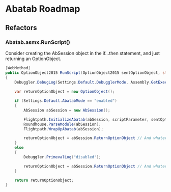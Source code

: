 # Abatab Roadmap

## Refactors

### **Abatab.asmx**.RunScript()

Consider creating the AbSession object in the if...then statement, and just returning an OptionObject.

```csharp
[WebMethod]
public OptionObject2015 RunScript(OptionObject2015 sentOptionObject, string scriptParameter)
{
    Debuggler.DebugLog(Settings.Default.DebugglerMode, Assembly.GetExecutingAssembly().GetName().Name);
 
    var returnOptionObject = new OptionObject();

    if (Settings.Default.AbatabMode == "enabled")
    {
        AbSession abSession = new AbSession();

        Flightpath.InitializeAbatab(abSession, scriptParameter, sentOptionObject);
        Roundhouse.ParseModule(abSession);
        Flightpath.WrapUpAbatab(abSession);

        returnOptionObject = abSession.ReturnOptionObject // And whatever needs to be done to complete this.
    }
    else
    {
        Debuggler.PrimevalLog("disabled");

        returnOptionObject = abSession.ReturnOptionObject // And whatever needs to be done to complete this.
    }

    return returnOptionObject;
}
```
